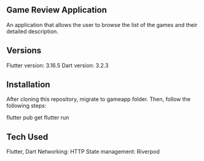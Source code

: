 ## Game Review Application
An application that allows the user to browse the list of the games and their detailed description.

## Versions
Flutter version: 3.16.5
Dart version: 3.2.3

## Installation
After cloning this repository, migrate to gameapp folder. Then, follow the following steps:

  flutter pub get
  flutter run

## Tech Used
Flutter, Dart
Networking: HTTP
State management: Riverpod



